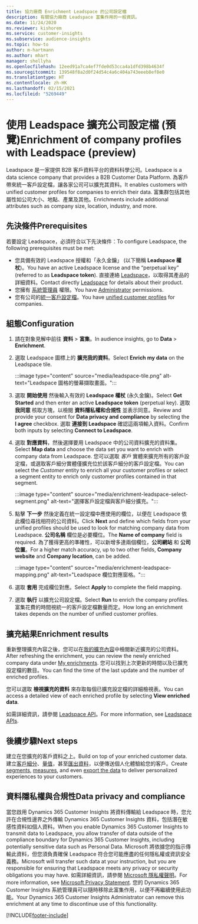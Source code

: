 ```yaml
---
title: 協力廠商 Enrichment Leadspace 的公司設定檔
description: 有關協力廠商 Leadspace 富集作用的一般資訊。
ms.date: 11/24/2020
ms.reviewer: kishorem
ms.service: customer-insights
ms.subservice: audience-insights
ms.topic: how-to
author: m-hartmann
ms.author: mhart
manager: shellyha
ms.openlocfilehash: 12eed91a7ca4ef7fde0d53cca4a1dfd398b4634f
ms.sourcegitcommit: 139548f8a2d0f24d54c4a6c404a743eeeb8ef8e0
ms.translationtype: HT
ms.contentlocale: zh-HK
ms.lasthandoff: 02/15/2021
ms.locfileid: "5269449"
---
```

# <a name="enrichment-of-company-profiles-with-leadspace-preview"></a><span data-ttu-id="50304-103">使用 Leadspace 擴充公司設定檔 (預覽)</span><span class="sxs-lookup"><span data-stu-id="50304-103">Enrichment of company profiles with Leadspace (preview)</span></span>

<span data-ttu-id="50304-104">Leadspace 是一家提供 B2B 客戶資料平台的資料科學公司。</span><span class="sxs-lookup"><span data-stu-id="50304-104">Leadspace is a data science company that provides a B2B Customer Data Platform.</span></span> <span data-ttu-id="50304-105">為客戶帶來統一客戶設定檔，讓各家公司可以擴充其資料。</span><span class="sxs-lookup"><span data-stu-id="50304-105">It enables customers with unified customer profiles for companies to enrich their data.</span></span> <span data-ttu-id="50304-106">富集群包括其他屬性如公司大小、地點、產業及其他。</span><span class="sxs-lookup"><span data-stu-id="50304-106">Enrichments include additional attributes such as company size, location, industry, and more.</span></span>

## <a name="prerequisites"></a><span data-ttu-id="50304-107">先決條件</span><span class="sxs-lookup"><span data-stu-id="50304-107">Prerequisites</span></span>

<span data-ttu-id="50304-108">若要設定 Leadspace，必須符合以下先決條件：</span><span class="sxs-lookup"><span data-stu-id="50304-108">To configure Leadspace, the following prerequisites must be met:</span></span>

- <span data-ttu-id="50304-109">您具備有效的 Leadspace 授權和「永久金鑰」 (以下簡稱 **Leadspace 權杖**)。</span><span class="sxs-lookup"><span data-stu-id="50304-109">You have an active Leadspace license and the “perpetual key” (referred to as **Leadspace token**).</span></span> <span data-ttu-id="50304-110">直接連絡 [Leadspace](https://www.leadspace.com/products/leadspace-on-demand/)，以取得其產品的詳細資料。</span><span class="sxs-lookup"><span data-stu-id="50304-110">Contact directly [Leadspace](https://www.leadspace.com/products/leadspace-on-demand/) for details about their product.</span></span>
- <span data-ttu-id="50304-111">您擁有 [系統管理員](permissions.md#administrator) 權限。</span><span class="sxs-lookup"><span data-stu-id="50304-111">You have [Administrator](permissions.md#administrator) permissions.</span></span>
- <span data-ttu-id="50304-112">您有公司的[統一客戶設定檔](customer-profiles.md)。</span><span class="sxs-lookup"><span data-stu-id="50304-112">You have [unified customer profiles](customer-profiles.md) for companies.</span></span>

## <a name="configuration"></a><span data-ttu-id="50304-113">組態</span><span class="sxs-lookup"><span data-stu-id="50304-113">Configuration</span></span>

1. <span data-ttu-id="50304-114">請在對象見解中前往 **資料** > **富集**。</span><span class="sxs-lookup"><span data-stu-id="50304-114">In audience insights, go to **Data** > **Enrichment**.</span></span>

1. <span data-ttu-id="50304-115">選取 Leadspace 圖標上的 **擴充我的資料**。</span><span class="sxs-lookup"><span data-stu-id="50304-115">Select **Enrich my data** on the Leadspace tile.</span></span>

   :::image type="content" source="media/leadspace-tile.png" alt-text="Leadspace 圖格的螢幕擷取畫面。":::

1. <span data-ttu-id="50304-117">選取 **開始使用** 然後輸入有效的 **Leadspace 權杖** (永久金鑰)。</span><span class="sxs-lookup"><span data-stu-id="50304-117">Select **Get Started** and then enter an active **Leadspace token** (perpetual key).</span></span> <span data-ttu-id="50304-118">選取 **我同意** 核取方塊，以檢閱 **資料隱私權和合規性** 並表示同意。</span><span class="sxs-lookup"><span data-stu-id="50304-118">Review and provide your consent for **Data privacy and compliance** by selecting the **I agree** checkbox.</span></span> <span data-ttu-id="50304-119">選取 **連接到 Leadspace** 確認這兩項輸入資料。</span><span class="sxs-lookup"><span data-stu-id="50304-119">Confirm both inputs by selecting **Connect to Leadspace**.</span></span>

1. <span data-ttu-id="50304-120">選取 **對應資料**，然後選擇要用 Leadspace 中的公司資料擴充的資料集。</span><span class="sxs-lookup"><span data-stu-id="50304-120">Select **Map data** and choose the data set you want to enrich with company data from Leadspace.</span></span> <span data-ttu-id="50304-121">您可以選取 *客戶* 實體來擴充所有的客戶設定檔，或選取客戶細分實體僅擴充位於該客戶細分的客戶設定檔。</span><span class="sxs-lookup"><span data-stu-id="50304-121">You can select the *Customer* entity to enrich all your customer profiles or select a segment entity to enrich only customer profiles contained in that segment.</span></span>

   :::image type="content" source="media/enrichment-leadspace-select-segment.png" alt-text="選擇客戶設定檔與客戶細分擴充。":::

1. <span data-ttu-id="50304-123">點擊 **下一步** 然後定義在統一設定檔中應使用的欄位，以便在 Leadspace 依此欄位尋找相符的公司資料。</span><span class="sxs-lookup"><span data-stu-id="50304-123">Click **Next** and define which fields from your unified profiles should be used to look for matching company data from Leadspace.</span></span> <span data-ttu-id="50304-124">**公司名稱** 欄位是必要欄位。</span><span class="sxs-lookup"><span data-stu-id="50304-124">The **Name of company** field is required.</span></span> <span data-ttu-id="50304-125">為了獲得更高的準確性，可以新增多達兩個欄位，**公司網站** 和 **公司位置**。</span><span class="sxs-lookup"><span data-stu-id="50304-125">For a higher match accuracy, up to two other fields, **Company website** and **Company location**, can be added.</span></span>

   :::image type="content" source="media/enrichment-leadspace-mapping.png" alt-text="Leadspace 欄位對應窗格。":::
   
1. <span data-ttu-id="50304-127">選取 **套用** 完成欄位對應。</span><span class="sxs-lookup"><span data-stu-id="50304-127">Select **Apply** to complete the field mapping.</span></span>

1. <span data-ttu-id="50304-128">選取 **執行** 以擴充公司設定檔。</span><span class="sxs-lookup"><span data-stu-id="50304-128">Select **Run** to enrich the company profiles.</span></span> <span data-ttu-id="50304-129">富集花費的時間視統一的客戶設定檔數量而定。</span><span class="sxs-lookup"><span data-stu-id="50304-129">How long an enrichment takes depends on the number of unified customer profiles.</span></span>

## <a name="enrichment-results"></a><span data-ttu-id="50304-130">擴充結果</span><span class="sxs-lookup"><span data-stu-id="50304-130">Enrichment results</span></span>

<span data-ttu-id="50304-131">重新整理擴充內容之後，您可以在[我的擴充內容](enrichment-hub.md)中檢閱新近擴充的公司資料。</span><span class="sxs-lookup"><span data-stu-id="50304-131">After refreshing the enrichment, you can review the newly enriched company data under [My enrichments](enrichment-hub.md).</span></span> <span data-ttu-id="50304-132">您可以找到上次更新的時間以及已擴充設定檔的數目。</span><span class="sxs-lookup"><span data-stu-id="50304-132">You can find the time of the last update and the number of enriched profiles.</span></span>

<span data-ttu-id="50304-133">您可以選取 **檢視擴充的資料** 來存取每個已擴充設定檔的詳細檢視表。</span><span class="sxs-lookup"><span data-stu-id="50304-133">You can access a detailed view of each enriched profile by selecting **View enriched data**.</span></span>

<span data-ttu-id="50304-134">如需詳細資訊，請參閱 [Leadspace API](https://support.leadspace.com/hc/en-us/sections/201997649-API)。</span><span class="sxs-lookup"><span data-stu-id="50304-134">For more information, see [Leadspace APIs](https://support.leadspace.com/hc/en-us/sections/201997649-API).</span></span>

## <a name="next-steps"></a><span data-ttu-id="50304-135">後續步驟</span><span class="sxs-lookup"><span data-stu-id="50304-135">Next steps</span></span>

<span data-ttu-id="50304-136">建立在您擴充的客戶資料之上。</span><span class="sxs-lookup"><span data-stu-id="50304-136">Build on top of your enriched customer data.</span></span> <span data-ttu-id="50304-137">建立[客戶細分](segments.md)、[量值](measures.md)，甚至[匯出資料](export-destinations.md)，以便傳送個人化體驗給您的客戶。</span><span class="sxs-lookup"><span data-stu-id="50304-137">Create [segments](segments.md), [measures](measures.md), and even [export the data](export-destinations.md) to deliver personalized experiences to your customers.</span></span>

## <a name="data-privacy-and-compliance"></a><span data-ttu-id="50304-138">資料隱私權與合規性</span><span class="sxs-lookup"><span data-stu-id="50304-138">Data privacy and compliance</span></span>

<span data-ttu-id="50304-139">當您啟用 Dynamics 365 Customer Insights 將資料傳輸給 Leadspace 時，您允許在合規性邊界之外傳輸 Dynamics 365 Customer Insights 資料，包括潛在敏感性資料如個人資料。</span><span class="sxs-lookup"><span data-stu-id="50304-139">When you enable Dynamics 365 Customer Insights to transmit data to Leadspace, you allow transfer of data outside of the compliance boundary for Dynamics 365 Customer Insights, including potentially sensitive data such as Personal Data.</span></span> <span data-ttu-id="50304-140">Microsoft 將依據您的指示傳輸此資料，但您須負責確保 Leadspace 符合您可能應盡的任何隱私權或資訊安全義務。</span><span class="sxs-lookup"><span data-stu-id="50304-140">Microsoft will transfer such data at your instruction, but you are responsible for ensuring that Leadspace meets any privacy or security obligations you may have.</span></span> <span data-ttu-id="50304-141">如需詳細資訊，請參閱 [Microsoft 隱私權聲明](https://go.microsoft.com/fwlink/?linkid=396732)。</span><span class="sxs-lookup"><span data-stu-id="50304-141">For more information, see [Microsoft Privacy Statement](https://go.microsoft.com/fwlink/?linkid=396732).</span></span>
<span data-ttu-id="50304-142">您的 Dynamics 365 Customer Insights 系統管理員可以隨時移除此富集作用，以便不再繼續使用此功能。</span><span class="sxs-lookup"><span data-stu-id="50304-142">Your Dynamics 365 Customer Insights Administrator can remove this enrichment at any time to discontinue use of this functionality.</span></span>


[!INCLUDE[footer-include](../includes/footer-banner.md)]